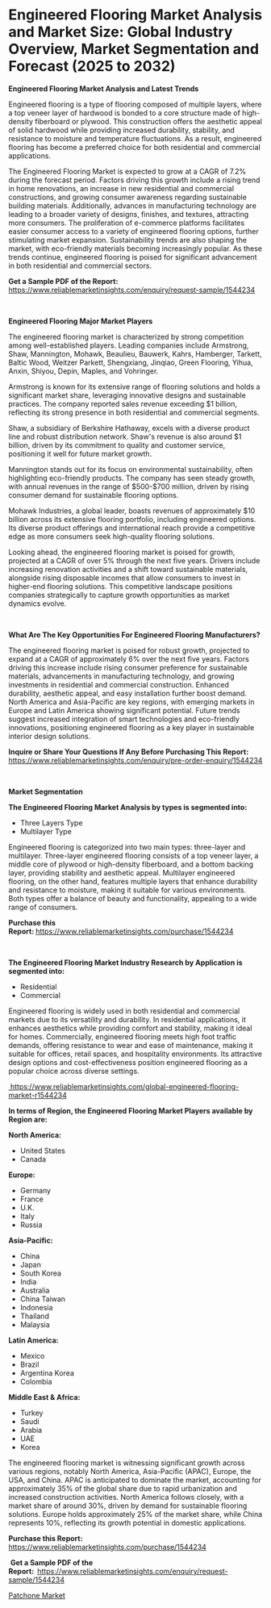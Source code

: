 <p><h1>Engineered Flooring Market Analysis and Market Size: Global Industry Overview, Market Segmentation and Forecast (2025 to 2032)</h1></p><p><strong>Engineered Flooring Market Analysis and Latest Trends</strong></p>
<p><p>Engineered flooring is a type of flooring composed of multiple layers, where a top veneer layer of hardwood is bonded to a core structure made of high-density fiberboard or plywood. This construction offers the aesthetic appeal of solid hardwood while providing increased durability, stability, and resistance to moisture and temperature fluctuations. As a result, engineered flooring has become a preferred choice for both residential and commercial applications.</p><p>The Engineered Flooring Market is expected to grow at a CAGR of 7.2% during the forecast period. Factors driving this growth include a rising trend in home renovations, an increase in new residential and commercial constructions, and growing consumer awareness regarding sustainable building materials. Additionally, advances in manufacturing technology are leading to a broader variety of designs, finishes, and textures, attracting more consumers. The proliferation of e-commerce platforms facilitates easier consumer access to a variety of engineered flooring options, further stimulating market expansion. Sustainability trends are also shaping the market, with eco-friendly materials becoming increasingly popular. As these trends continue, engineered flooring is poised for significant advancement in both residential and commercial sectors.</p></p>
<p><strong>Get a Sample PDF of the Report:&nbsp;</strong> <a href="https://www.reliablemarketinsights.com/enquiry/request-sample/1544234?utm_campaign=3261&utm_medium=2&utm_source=Github&utm_content=ia&utm_term=31032025&utm_id=engineered-flooring">https://www.reliablemarketinsights.com/enquiry/request-sample/1544234</a></p>
<p>&nbsp;</p>
<p><strong>Engineered Flooring Major Market Players</strong></p>
<p><p>The engineered flooring market is characterized by strong competition among well-established players. Leading companies include Armstrong, Shaw, Mannington, Mohawk, Beaulieu, Bauwerk, Kahrs, Hamberger, Tarkett, Baltic Wood, Weitzer Parkett, Shengxiang, Jinqiao, Green Flooring, Yihua, Anxin, Shiyou, Depin, Maples, and Vohringer.</p><p>Armstrong is known for its extensive range of flooring solutions and holds a significant market share, leveraging innovative designs and sustainable practices. The company reported sales revenue exceeding $1 billion, reflecting its strong presence in both residential and commercial segments.</p><p>Shaw, a subsidiary of Berkshire Hathaway, excels with a diverse product line and robust distribution network. Shaw's revenue is also around $1 billion, driven by its commitment to quality and customer service, positioning it well for future market growth.</p><p>Mannington stands out for its focus on environmental sustainability, often highlighting eco-friendly products. The company has seen steady growth, with annual revenues in the range of $500-$700 million, driven by rising consumer demand for sustainable flooring options.</p><p>Mohawk Industries, a global leader, boasts revenues of approximately $10 billion across its extensive flooring portfolio, including engineered options. Its diverse product offerings and international reach provide a competitive edge as more consumers seek high-quality flooring solutions.</p><p>Looking ahead, the engineered flooring market is poised for growth, projected at a CAGR of over 5% through the next five years. Drivers include increasing renovation activities and a shift toward sustainable materials, alongside rising disposable incomes that allow consumers to invest in higher-end flooring solutions. This competitive landscape positions companies strategically to capture growth opportunities as market dynamics evolve.</p></p>
<p>&nbsp;</p>
<p><strong>What Are The Key Opportunities For Engineered Flooring Manufacturers?</strong></p>
<p><p>The engineered flooring market is poised for robust growth, projected to expand at a CAGR of approximately 6% over the next five years. Factors driving this increase include rising consumer preference for sustainable materials, advancements in manufacturing technology, and growing investments in residential and commercial construction. Enhanced durability, aesthetic appeal, and easy installation further boost demand. North America and Asia-Pacific are key regions, with emerging markets in Europe and Latin America showing significant potential. Future trends suggest increased integration of smart technologies and eco-friendly innovations, positioning engineered flooring as a key player in sustainable interior design solutions.</p></p>
<p><strong>Inquire or Share Your Questions If Any Before Purchasing This Report:</strong> <a href="https://www.reliablemarketinsights.com/enquiry/pre-order-enquiry/1544234?utm_campaign=3261&utm_medium=2&utm_source=Github&utm_content=ia&utm_term=31032025&utm_id=engineered-flooring">https://www.reliablemarketinsights.com/enquiry/pre-order-enquiry/1544234</a></p>
<p>&nbsp;</p>
<p><strong>Market Segmentation</strong></p>
<p><strong>The Engineered Flooring Market Analysis by types is segmented into:</strong></p>
<p><ul><li>Three Layers Type</li><li>Multilayer Type</li></ul></p>
<p><p>Engineered flooring is categorized into two main types: three-layer and multilayer. Three-layer engineered flooring consists of a top veneer layer, a middle core of plywood or high-density fiberboard, and a bottom backing layer, providing stability and aesthetic appeal. Multilayer engineered flooring, on the other hand, features multiple layers that enhance durability and resistance to moisture, making it suitable for various environments. Both types offer a balance of beauty and functionality, appealing to a wide range of consumers.</p></p>
<p><strong>Purchase this Report:&nbsp;</strong><a href="https://www.reliablemarketinsights.com/purchase/1544234?utm_campaign=3261&utm_medium=2&utm_source=Github&utm_content=ia&utm_term=31032025&utm_id=engineered-flooring">https://www.reliablemarketinsights.com/purchase/1544234</a></p>
<p>&nbsp;</p>
<p><strong>The Engineered Flooring Market Industry Research by Application is segmented into:</strong></p>
<p><ul><li>Residential</li><li>Commercial</li></ul></p>
<p><p>Engineered flooring is widely used in both residential and commercial markets due to its versatility and durability. In residential applications, it enhances aesthetics while providing comfort and stability, making it ideal for homes. Commercially, engineered flooring meets high foot traffic demands, offering resistance to wear and ease of maintenance, making it suitable for offices, retail spaces, and hospitality environments. Its attractive design options and cost-effectiveness position engineered flooring as a popular choice across diverse settings.</p></p>
<p><a href="https://www.reliablemarketinsights.com/global-engineered-flooring-market-r1544234?utm_campaign=3261&utm_medium=2&utm_source=Github&utm_content=ia&utm_term=31032025&utm_id=engineered-flooring">&nbsp;https://www.reliablemarketinsights.com/global-engineered-flooring-market-r1544234</a></p>
<p><strong>In terms of Region, the Engineered Flooring Market Players available by Region are:</strong></p>
<p>
    <p> <strong> North America: </strong>
        <ul>
            <li>United States</li>
            <li>Canada</li>
        </ul>
        </p> 
    <p> <strong> Europe: </strong>
        <ul>
            <li>Germany</li>
            <li>France</li>
            <li>U.K.</li>
            <li>Italy</li>
            <li>Russia</li>
        </ul>
        </p> 
    <p> <strong> Asia-Pacific: </strong>
        <ul>
            <li>China</li>
            <li>Japan</li>
            <li>South Korea</li>
            <li>India</li>
            <li>Australia</li>
            <li>China Taiwan</li>
            <li>Indonesia</li>
            <li>Thailand</li>
            <li>Malaysia</li>
        </ul>
        </p> 
    <p> <strong> Latin America: </strong>
        <ul>
            <li>Mexico</li>
            <li>Brazil</li>
            <li>Argentina Korea</li>
            <li>Colombia</li>
        </ul>
        </p> 
    <p> <strong> Middle East & Africa: </strong>
        <ul>
            <li>Turkey</li>
            <li>Saudi</li>
            <li>Arabia</li>
            <li>UAE</li>
            <li>Korea</li>
        </ul>
    </p>
    </p>
<p><p>The engineered flooring market is witnessing significant growth across various regions, notably North America, Asia-Pacific (APAC), Europe, the USA, and China. APAC is anticipated to dominate the market, accounting for approximately 35% of the global share due to rapid urbanization and increased construction activities. North America follows closely, with a market share of around 30%, driven by demand for sustainable flooring solutions. Europe holds approximately 25% of the market share, while China represents 10%, reflecting its growth potential in domestic applications.</p></p>
<p><strong>Purchase this Report: </strong><a href="https://www.reliablemarketinsights.com/purchase/1544234?utm_campaign=3261&utm_medium=2&utm_source=Github&utm_content=ia&utm_term=31032025&utm_id=engineered-flooring">https://www.reliablemarketinsights.com/purchase/1544234</a></p>
<p>&nbsp;<strong>Get a Sample PDF of the Report:&nbsp;&nbsp;</strong><a href="https://www.reliablemarketinsights.com/enquiry/request-sample/1544234?utm_campaign=3261&utm_medium=2&utm_source=Github&utm_content=ia&utm_term=31032025&utm_id=engineered-flooring">https://www.reliablemarketinsights.com/enquiry/request-sample/1544234</a></p>
<p><strong></strong></p>
<p><p><a href="https://github.com/lynlynyusay/Market-Research-Report-List-1/blob/main/patchone-market.md?utm_campaign=3261&utm_medium=2&utm_source=Github&utm_content=ia&utm_term=31032025&utm_id=engineered-flooring">Patchone Market</a></p></p>
